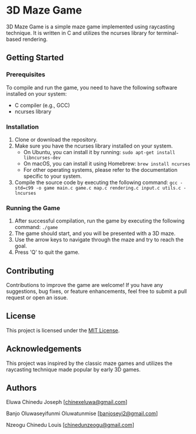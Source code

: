 # 3D Maze Game

3D Maze Game is a simple maze game implemented using raycasting technique. It is written in C and utilizes the ncurses library for terminal-based rendering.

## Getting Started

### Prerequisites

To compile and run the game, you need to have the following software installed on your system:

- C compiler (e.g., GCC)
- ncurses library

### Installation

1. Clone or download the repository.
2. Make sure you have the ncurses library installed on your system.
   - On Ubuntu, you can install it by running: `sudo apt-get install libncurses-dev`
   - On macOS, you can install it using Homebrew: `brew install ncurses`
   - For other operating systems, please refer to the documentation specific to your system.
3. Compile the source code by executing the following command: `gcc -std=c99 -o game main.c game.c map.c rendering.c input.c utils.c -lncurses`

### Running the Game

1. After successful compilation, run the game by executing the following command: `./game`
2. The game should start, and you will be presented with a 3D maze.
3. Use the arrow keys to navigate through the maze and try to reach the goal.
4. Press 'Q' to quit the game.

## Contributing

Contributions to improve the game are welcome! If you have any suggestions, bug fixes, or feature enhancements, feel free to submit a pull request or open an issue.

## License

This project is licensed under the [MIT License](LICENSE).

## Acknowledgements

This project was inspired by the classic maze games and utilizes the raycasting technique made popular by early 3D games.

## Authors

Eluwa Chinedu Joseph [chinexeluwa@gmail.com]

Banjo Oluwaseyifunmi Oluwatunmise [banjoseyi2@gmail.com]

Nzeogu Chinedu Louis [chinedunzeogu@gmail.com]

